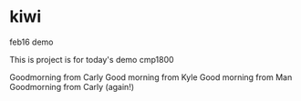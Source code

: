 
# kiwi
feb16 demo

This is project is for today's demo cmp1800

Goodmorning from Carly
Good morning from Kyle
Good morning from Man
Goodmorning from Carly (again!)


